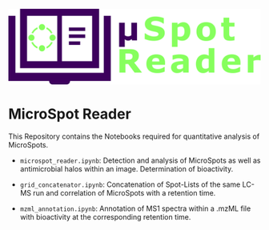 ![image](assets/logo_uspotreader.png)

# MicroSpot Reader

This Repository contains the Notebooks required for quantitative analysis of MicroSpots.

- `microspot_reader.ipynb`: Detection and analysis of MicroSpots as well as antimicrobial halos within an image. Determination of bioactivity.

- `grid_concatenator.ipynb`: Concatenation of Spot-Lists of the same LC-MS run and correlation of MicroSpots with a retention time.

- `mzml_annotation.ipynb`: Annotation of MS1 spectra within a .mzML file with bioactivity at the corresponding retention time.